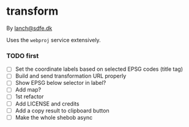 # transform

By lanch@sdfe.dk

Uses the `webproj` service extensively.

### TODO first

- [ ] Set the coordinate labels based on selected EPSG codes (title tag)
- [ ] Build and send transformation URL properly
- [ ] Show EPSG below selector in label?
- [ ] Add map?
- [ ] 1st refactor
- [ ] Add LICENSE and credits
- [ ] Add a copy result to clipboard button
- [ ] Make the whole shebob async
